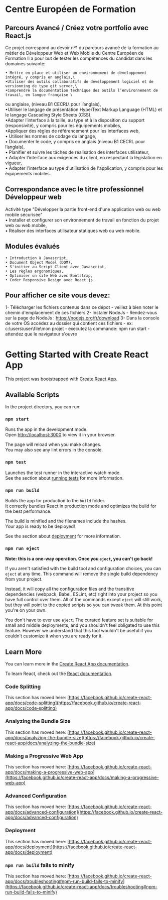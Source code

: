 # Centre Européen de Formation
## Parcours Avancé / Créez votre portfolio avec React.js

Ce projet correspond au devoir nº1 du parcours avancé de la formation au métier de Développeur Web et Web Mobile
du Centre Européen de Formation
Il a pour but de tester les compétences du candidat dans les domaines suivante:


    • Mettre en place et utiliser un environnement de développement intégré, y compris en anglais,\
    •Utiliser des outils collaboratifs de développement logiciel et de versionning de type git server,\
    •Comprendre la documentation technique des outils l’environnement de travail, en langue française \
ou anglaise, (niveau B1 CECRL\ pour l’anglais),\
    •Utiliser le langage de présentation HyperText Markup Language (HTML) et le langage Cascading Style Sheets (CSS),\
    •Adapter l’interface à la taille, au type et à la disposition du support (responsivité), y compris pour les équipements mobiles,\
    •Appliquer des règles de référencement pour les interfaces web,\
    • Utiliser les normes de codage du langage,\
    • Documenter le code, y compris en anglais (niveau B1 CECRL pour l’anglais),\
    • Planifier et suivre les tâches de réalisation des interfaces utilisateur,\
    • Adapter l’interface aux exigences du client, en respectant la législation en vigueur,\
    • Adapter l'interface au type d'utilisation de l'application, y compris pour les équipements mobiles.

## Correspondance avec le titre professionnel Développeur web

Activité type "Développer la partie front-end d'une application web ou web mobile sécurisée"\
    • Installer et configurer son environnement de travail en fonction du projet web ou web mobile,\
    • Réaliser des interfaces utilisateur statiques web ou web mobile.

## Modules évalués

    • Introduction à Javascript,
    • Document Object Model (DOM),
    • S'initier au Script Client avec Javascript,
    • Les règles ergonomiques,
    • Optimiser un site Web avec Bootstrap,
    • Coder Responsive Design avec React.js.

## Pour afficher ce site vous devez:

1- Télécharger les fichiers contenus dans ce dépot
    - veillez à bien noter le chemin d'emplacement de ces fichiers
2- Instaler NodeJs
    - Rendez-vous sur la page de NodeJs : https://nodejs.org/fr/download 
3- Dans la console de votre OS accédez au dossier qui contient ces fichiers
    - ex: c:\users\user\file\mon projet
    - executez la commande: npm run start
    - attendez que le navigateur s'ouvre


# Getting Started with Create React App

This project was bootstrapped with [Create React App](https://github.com/facebook/create-react-app).

## Available Scripts

In the project directory, you can run:

### `npm start`

Runs the app in the development mode.\
Open [http://localhost:3000](http://localhost:3000) to view it in your browser.

The page will reload when you make changes.\
You may also see any lint errors in the console.

### `npm test`

Launches the test runner in the interactive watch mode.\
See the section about [running tests](https://facebook.github.io/create-react-app/docs/running-tests) for more information.

### `npm run build`

Builds the app for production to the `build` folder.\
It correctly bundles React in production mode and optimizes the build for the best performance.

The build is minified and the filenames include the hashes.\
Your app is ready to be deployed!

See the section about [deployment](https://facebook.github.io/create-react-app/docs/deployment) for more information.

### `npm run eject`

**Note: this is a one-way operation. Once you `eject`, you can't go back!**

If you aren't satisfied with the build tool and configuration choices, you can `eject` at any time. This command will remove the single build dependency from your project.

Instead, it will copy all the configuration files and the transitive dependencies (webpack, Babel, ESLint, etc) right into your project so you have full control over them. All of the commands except `eject` will still work, but they will point to the copied scripts so you can tweak them. At this point you're on your own.

You don't have to ever use `eject`. The curated feature set is suitable for small and middle deployments, and you shouldn't feel obligated to use this feature. However we understand that this tool wouldn't be useful if you couldn't customize it when you are ready for it.

## Learn More

You can learn more in the [Create React App documentation](https://facebook.github.io/create-react-app/docs/getting-started).

To learn React, check out the [React documentation](https://reactjs.org/).

### Code Splitting

This section has moved here: [https://facebook.github.io/create-react-app/docs/code-splitting](https://facebook.github.io/create-react-app/docs/code-splitting)

### Analyzing the Bundle Size

This section has moved here: [https://facebook.github.io/create-react-app/docs/analyzing-the-bundle-size](https://facebook.github.io/create-react-app/docs/analyzing-the-bundle-size)

### Making a Progressive Web App

This section has moved here: [https://facebook.github.io/create-react-app/docs/making-a-progressive-web-app](https://facebook.github.io/create-react-app/docs/making-a-progressive-web-app)

### Advanced Configuration

This section has moved here: [https://facebook.github.io/create-react-app/docs/advanced-configuration](https://facebook.github.io/create-react-app/docs/advanced-configuration)

### Deployment

This section has moved here: [https://facebook.github.io/create-react-app/docs/deployment](https://facebook.github.io/create-react-app/docs/deployment)

### `npm run build` fails to minify

This section has moved here: [https://facebook.github.io/create-react-app/docs/troubleshooting#npm-run-build-fails-to-minify](https://facebook.github.io/create-react-app/docs/troubleshooting#npm-run-build-fails-to-minify)
